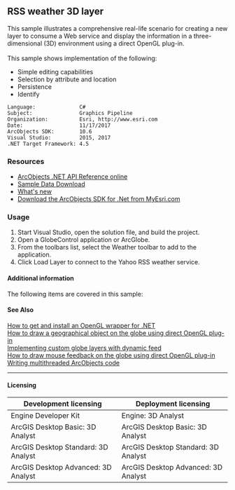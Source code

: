 ## RSS weather 3D layer

  <div xmlns="http://www.w3.org/1999/xhtml" xmlns:my="http://schemas.microsoft.com/office/infopath/2003/myXSD/2006-02-10T23:25:53">This sample illustrates a comprehensive real-life scenario for creating a new layer to consume a Web service and display the information in a three-dimensional (3D) environment using a direct OpenGL plug-in.</div>
  <div xmlns="http://www.w3.org/1999/xhtml" xmlns:my="http://schemas.microsoft.com/office/infopath/2003/myXSD/2006-02-10T23:25:53"> </div>
  <div xmlns="http://www.w3.org/1999/xhtml" xmlns:my="http://schemas.microsoft.com/office/infopath/2003/myXSD/2006-02-10T23:25:53">This sample shows implementation of the following:</div>

*   Simple editing capabilities
*   Selection by attribute and location
*   Persistence
*   Identify  


<!-- TODO: Fill this section below with metadata about this sample-->
```
Language:              C#
Subject:               Graphics Pipeline
Organization:          Esri, http://www.esri.com
Date:                  11/17/2017
ArcObjects SDK:        10.6
Visual Studio:         2015, 2017
.NET Target Framework: 4.5
```

### Resources

* [ArcObjects .NET API Reference online](http://desktop.arcgis.com/en/arcobjects/latest/net/webframe.htm)  
* [Sample Data Download](../../releases)  
* [What's new](http://desktop.arcgis.com/en/arcobjects/latest/net/webframe.htm#91cabc68-2271-400a-8ff9-c7fb25108546.htm)  
* [Download the ArcObjects SDK for .Net from MyEsri.com](https://my.esri.com/)  

### Usage
1. Start Visual Studio, open the solution file, and build the project.  
1. Open a GlobeControl application or ArcGlobe.  
1. From the toolbars list, select the Weather toolbar to add to the application.  
1. Click Load Layer to connect to the Yahoo RSS weather service.  





#### Additional information  
<div xmlns="http://www.w3.org/1999/xhtml" xmlns:my="http://schemas.microsoft.com/office/infopath/2003/myXSD/2006-02-10T23:25:53">The following items are covered in this sample:</div>  


#### See Also  
[How to get and install an OpenGL wrapper for .NET](http://desktop.arcgis.com/search/?q=How%20to%20get%20and%20install%20an%20OpenGL%20wrapper%20for%20.NET&p=0&language=en&product=arcobjects-sdk-dotnet&version=&n=15&collection=help)  
[How to draw a geographical object on the globe using direct OpenGL plug-in](http://desktop.arcgis.com/search/?q=How%20to%20draw%20a%20geographical%20object%20on%20the%20globe%20using%20direct%20OpenGL%20plug-in&p=0&language=en&product=arcobjects-sdk-dotnet&version=&n=15&collection=help)  
[Implementing custom globe layers with dynamic feed](http://desktop.arcgis.com/search/?q=Implementing%20custom%20globe%20layers%20with%20dynamic%20feed&p=0&language=en&product=arcobjects-sdk-dotnet&version=&n=15&collection=help)  
[How to draw mouse feedback on the globe using direct OpenGL plug-in](http://desktop.arcgis.com/search/?q=How%20to%20draw%20mouse%20feedback%20on%20the%20globe%20using%20direct%20OpenGL%20plug-in&p=0&language=en&product=arcobjects-sdk-dotnet&version=&n=15&collection=help)  
[Writing multithreaded ArcObjects code](http://desktop.arcgis.com/search/?q=Writing%20multithreaded%20ArcObjects%20code&p=0&language=en&product=arcobjects-sdk-dotnet&version=&n=15&collection=help)  


---------------------------------

#### Licensing  
| Development licensing | Deployment licensing | 
| ------------- | ------------- | 
| Engine Developer Kit | Engine: 3D Analyst |  
| ArcGIS Desktop Basic: 3D Analyst | ArcGIS Desktop Basic: 3D Analyst |  
| ArcGIS Desktop Standard: 3D Analyst | ArcGIS Desktop Standard: 3D Analyst |  
| ArcGIS Desktop Advanced: 3D Analyst | ArcGIS Desktop Advanced: 3D Analyst |  


